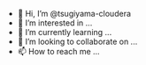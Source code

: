 - 👋 Hi, I’m @tsugiyama-cloudera
- 👀 I’m interested in ...
- 🌱 I’m currently learning ...
- 💞️ I’m looking to collaborate on ...
- 📫 How to reach me ...

<!---
tsugiyama-cloudera/tsugiyama-cloudera is a ✨ special ✨ repository because its `README.md` (this file) appears on your GitHub profile.
You can click the Preview link to take a look at your changes.
--->
